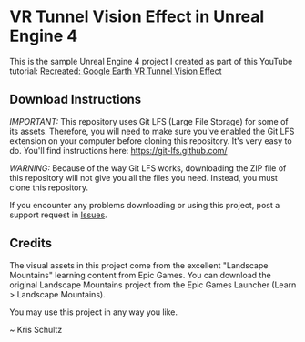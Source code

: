 # VR Tunnel Vision Effect in Unreal Engine 4

This is the sample Unreal Engine 4 project I created as part of this YouTube tutorial: [Recreated: Google Earth VR Tunnel Vision Effect](tbd)

## Download Instructions

*IMPORTANT:* This repository uses Git LFS (Large File Storage) for some of its assets. Therefore, you will need to make sure you've enabled the Git LFS extension on your computer before cloning this repository. It's very easy to do. You'll find instructions here: https://git-lfs.github.com/

*WARNING:* Because of the way Git LFS works, downloading the ZIP file of this repository will not give you all the files you need. Instead, you must clone this repository.

If you encounter any problems downloading or using this project, post a support request in [Issues](https://github.com/TheUnrealist/VRTunnelVision/issues).

## Credits

The visual assets in this project come from the excellent "Landscape Mountains" learning content from Epic Games. You can download the original Landscape Mountains project from the Epic Games Launcher (Learn > Landscape Mountains).

You may use this project in any way you like.

~ Kris Schultz
